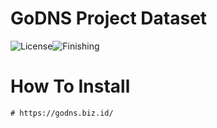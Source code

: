 # GoDNS Project Dataset
![License](https://img.shields.io/badge/GoDNS-blue.svg)![Finishing](https://img.shields.io/badge/July-262020-blue.svg)

# How To Install
    # https://godns.biz.id/
 
